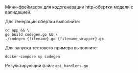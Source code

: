 Мини-фреймворк для кодогенерации http-обертки модели с валидацией.

Для генерации обертки выполните:

```
cd app && \
go build codegen.go && \
./codegen {filename}.go {filename_wrapper}.go
```

Для запуска тестового примера выполните:

`docker-compose up codegen`

Результирующий файл: `api_handlers.go`